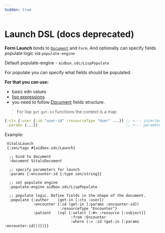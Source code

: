 ```yaml
---
hidden: true
---
```


# Launch DSL (docs deprecated)

**Form Launch** binds to [`Document`](document-dsl-docs-deprecated.md) and `Form`. And optionally can specify fields populate logic via `populate-engine`

Default populate-engine - `aidbox.sdc/LispPopulate`

For populate you can specify what fields should be populated.

**For that you can use:**

* basic edn values
* [lisp expressions](lisp-docs-deprecated.md)
* you need to follow [Document](document-dsl-docs-deprecated.md) fields structure.

> For lisp `get` `get-in` functions the context is a map

```clojure
{:ctx {:user {:id "user-id" :resourceType "User" ...}} ;; <--- injected logged-in user
 :params {...}}                                        ;; <--- parameters to launch rpc
```

Example:

```
 VitalsLaunch
 {:zen/tags #{aidbox.sdc/Launch}

  ;; bind to document
  :document VitalsDocument

  ;; specify parameters for launch
  :params {:encounter-id {:type zen/string}}

  ;; set populate engine
  :populate-engine aidbox.sdc/LispPopulate

  ;; populate logic. Define fields in the shape of the document.
  :populate {:author    (get-in [:ctx :user])
             :encounter {:id (get-in [:params :encounter-id])
                         :resourceType "Encounter"}
             :patient   (sql {:select [:#> :resource [:subject]]
                              :from :Encounter
                              :where [:= :id (get-in [:params :encounter-id])]})}}
```
